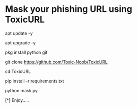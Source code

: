 # Mask your phishing URL using ToxicURL


apt update -y

apt upgrade -y

pkg install python git

git clone https://github.com/Toxic-Noob/ToxicURL

cd ToxicURL

pip install -r requirements.txt

python mask.py



[*] Enjoy.....
